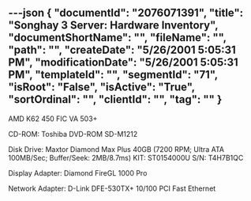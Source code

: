 ---json
{
  "documentId": "2076071391",
  "title": "Songhay 3 Server: Hardware Inventory",
  "documentShortName": "",
  "fileName": "",
  "path": "",
  "createDate": "5/26/2001 5:05:31 PM",
  "modificationDate": "5/26/2001 5:05:31 PM",
  "templateId": "",
  "segmentId": "71",
  "isRoot": "False",
  "isActive": "True",
  "sortOrdinal": "",
  "clientId": "",
  "tag": ""
}
---

AMD K62 450
FIC VA 503+

CD-ROM:
    Toshiba DVD-ROM SD-M1212

Disk Drive:
    Maxtor Diamond Max Plus 40GB
    (7200 RPM; Ultra ATA 100MB/Sec; Buffer/Seek: 2MB/8.7ms)
    KIT: ST0154000U
    S/N: T4H7B1QC

Display Adapter:
    Diamond FireGL 1000 Pro

Network Adapter:
    D-Link DFE-530TX+ 10/100 PCI Fast Ethernet
